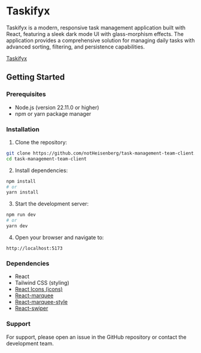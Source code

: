 # Taskifyx

Taskifyx is a modern, responsive task management application built with React, featuring a sleek dark mode UI with glass-morphism effects. The application provides a comprehensive solution for managing daily tasks with advanced sorting, filtering, and persistence capabilities.

[Taskifyx](https://task-management-22c11.web.app)

## Getting Started

### Prerequisites
- Node.js (version 22.11.0 or higher)
- npm or yarn package manager

### Installation

1. Clone the repository:
```bash
git clone https://github.com/notHeisenberg/task-management-team-client.git
cd task-management-team-client
```

2. Install dependencies:
```bash
npm install
# or
yarn install
```

3. Start the development server:
```bash
npm run dev
# or
yarn dev
```

4. Open your browser and navigate to:
```
http://localhost:5173
```

### Dependencies

- React
- Tailwind CSS (styling)
- [React Icons (icons)](https://react-icons.github.io/react-icons)
- [React-marquee](https://www.npmjs.com/package/react-fast-marquee)
- [React-marquee-style](https://www.npmjs.com/package/styled-components)
- [React-swiper](https://swiperjs.com/get-started)


### Support

For support, please open an issue in the GitHub repository or contact the development team.
